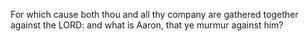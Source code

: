 For which cause both thou and all thy company are gathered together against the LORD: and what is Aaron, that ye murmur against him?
